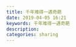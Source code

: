 ```yaml
---
title: 千年难得一遇奇葩
date: 2019-04-05 16:21
keywords: 千年难得一遇奇葩
description: 
categories: sharing
---
```

<td class="t_f" id="postmessage_3400857">

<img alt="" border="0" class="zoom" data-cf-modified-320fa953614d5956a599d60b-="" file="http://www.flw.ph/data/appbyme/upload/image/201904/05/49dcP6k4owrX.jpg" id="aimg_f1jCL" lazyloadthumb="1" onclick="" onmouseover="" src="http://www.flw.ph/data/appbyme/upload/image/201904/05/49dcP6k4owrX.jpg"/><br/>
<img alt="" border="0" class="zoom" data-cf-modified-320fa953614d5956a599d60b-="" file="http://www.flw.ph/data/appbyme/upload/image/201904/05/aIQDEBLCjc76.jpg" id="aimg_Hm3DD" lazyloadthumb="1" onclick="" onmouseover="" src="http://www.flw.ph/data/appbyme/upload/image/201904/05/aIQDEBLCjc76.jpg"/><br/>
<img alt="" border="0" class="zoom" data-cf-modified-320fa953614d5956a599d60b-="" file="http://www.flw.ph/data/appbyme/upload/image/201904/05/sIdZGe0CFZY7.jpg" id="aimg_xnoDM" lazyloadthumb="1" onclick="" onmouseover="" src="http://www.flw.ph/data/appbyme/upload/image/201904/05/sIdZGe0CFZY7.jpg"/><br/>
<img alt="" border="0" class="zoom" data-cf-modified-320fa953614d5956a599d60b-="" file="http://www.flw.ph/data/appbyme/upload/image/201904/05/8N38s8BRRGk0.jpg" id="aimg_pCyY3" lazyloadthumb="1" onclick="" onmouseover="" src="http://www.flw.ph/data/appbyme/upload/image/201904/05/8N38s8BRRGk0.jpg"/><br/>
</td>
